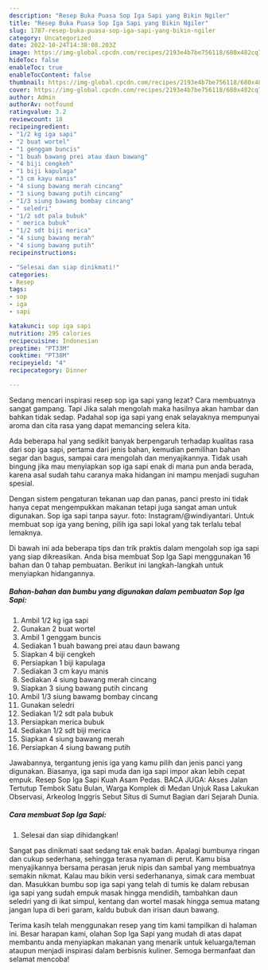 ```yaml
---
description: "Resep Buka Puasa Sop Iga Sapi yang Bikin Ngiler"
title: "Resep Buka Puasa Sop Iga Sapi yang Bikin Ngiler"
slug: 1787-resep-buka-puasa-sop-iga-sapi-yang-bikin-ngiler
category: Uncategorized
date: 2022-10-24T14:38:08.203Z
image: https://img-global.cpcdn.com/recipes/2193e4b7be756118/680x482cq70/sop-iga-sapi-foto-resep-utama.jpg
hideToc: false
enableToc: true
enableTocContent: false
thumbnail: https://img-global.cpcdn.com/recipes/2193e4b7be756118/680x482cq70/sop-iga-sapi-foto-resep-utama.jpg
cover: https://img-global.cpcdn.com/recipes/2193e4b7be756118/680x482cq70/sop-iga-sapi-foto-resep-utama.jpg
author: Admin
authorAv: notfound
ratingvalue: 3.2
reviewcount: 18
recipeingredient:
- "1/2 kg iga sapi"
- "2 buat wortel"
- "1 genggam buncis"
- "1 buah bawang prei atau daun bawang"
- "4 biji cengkeh"
- "1 biji kapulaga"
- "3 cm kayu manis"
- "4 siung bawang merah cincang"
- "3 siung bawang putih cincang"
- "1/3 siung bawamg bombay cincang"
- " seledri"
- "1/2 sdt pala bubuk"
- " merica bubuk"
- "1/2 sdt biji merica"
- "4 siung bawang merah"
- "4 siung bawang putih"
recipeinstructions:

- "Selesai dan siap dinikmati!"
categories:
- Resep
tags:
- sop
- iga
- sapi

katakunci: sop iga sapi 
nutrition: 295 calories
recipecuisine: Indonesian
preptime: "PT33M"
cooktime: "PT38M"
recipeyield: "4"
recipecategory: Dinner

---
```



Sedang mencari inspirasi resep sop iga sapi yang lezat? Cara membuatnya sangat gampang. Tapi Jika salah mengolah maka hasilnya akan hambar dan bahkan tidak sedap. Padahal sop iga sapi yang enak selayaknya mempunyai aroma dan cita rasa yang dapat memancing selera kita.


Ada beberapa hal yang sedikit banyak berpengaruh terhadap kualitas rasa dari sop iga sapi, pertama dari jenis bahan, kemudian pemilihan bahan segar dan bagus, sampai cara mengolah dan menyajikannya. Tidak usah bingung jika mau menyiapkan sop iga sapi enak di mana pun anda berada, karena asal sudah tahu caranya maka hidangan ini mampu menjadi suguhan spesial.

Dengan sistem pengaturan tekanan uap dan panas, panci presto ini tidak hanya cepat mengempukkan makanan tetapi juga sangat aman untuk digunakan. Sop iga sapi tanpa sayur. foto: Instagram/@windiyantari. Untuk membuat sop iga yang bening, pilih iga sapi lokal yang tak terlalu tebal lemaknya.


Di bawah ini ada beberapa tips dan trik praktis dalam mengolah sop iga sapi yang siap dikreasikan. Anda bisa membuat Sop Iga Sapi menggunakan 16 bahan dan 0 tahap pembuatan. Berikut ini langkah-langkah untuk menyiapkan hidangannya.

<!--inarticleads1-->

##### Bahan-bahan dan bumbu yang digunakan dalam pembuatan Sop Iga Sapi:

1. Ambil 1/2 kg iga sapi
1. Gunakan 2 buat wortel
1. Ambil 1 genggam buncis
1. Sediakan 1 buah bawang prei atau daun bawang
1. Siapkan 4 biji cengkeh
1. Persiapkan 1 biji kapulaga
1. Sediakan 3 cm kayu manis
1. Sediakan 4 siung bawang merah cincang
1. Siapkan 3 siung bawang putih cincang
1. Ambil 1/3 siung bawamg bombay cincang
1. Gunakan  seledri
1. Sediakan 1/2 sdt pala bubuk
1. Persiapkan  merica bubuk
1. Sediakan 1/2 sdt biji merica
1. Siapkan 4 siung bawang merah
1. Persiapkan 4 siung bawang putih


Jawabannya, tergantung jenis iga yang kamu pilih dan jenis panci yang digunakan. Biasanya, iga sapi muda dan iga sapi impor akan lebih cepat empuk. Resep Sop Iga Sapi Kuah Asam Pedas. BACA JUGA: Akses Jalan Tertutup Tembok Satu Bulan, Warga Komplek di Medan Unjuk Rasa Lakukan Observasi, Arkeolog Inggris Sebut Situs di Sumut Bagian dari Sejarah Dunia. 

<!--inarticleads2-->

##### Cara membuat Sop Iga Sapi:


1. Selesai dan siap dihidangkan!

Sangat pas dinikmati saat sedang tak enak badan. Apalagi bumbunya ringan dan cukup sederhana, sehingga terasa nyaman di perut. Kamu bisa menyajikannya bersama perasan jeruk nipis dan sambal yang membuatnya semakin nikmat. Kalau mau bikin versi sederhananya, simak cara membuat dan. Masukkan bumbu sop iga sapi yang telah di tumis ke dalam rebusan iga sapi yang sudah empuk masak hingga mendidih, tambahkan daun seledri yang di ikat simpul, kentang dan wortel masak hingga semua matang jangan lupa di beri garam, kaldu bubuk dan irisan daun bawang. 

Terima kasih telah menggunakan resep yang tim kami tampilkan di halaman ini. Besar harapan kami, olahan Sop Iga Sapi yang mudah di atas dapat membantu anda menyiapkan makanan yang menarik untuk keluarga/teman ataupun menjadi inspirasi dalam berbisnis kuliner. Semoga bermanfaat dan selamat mencoba!
